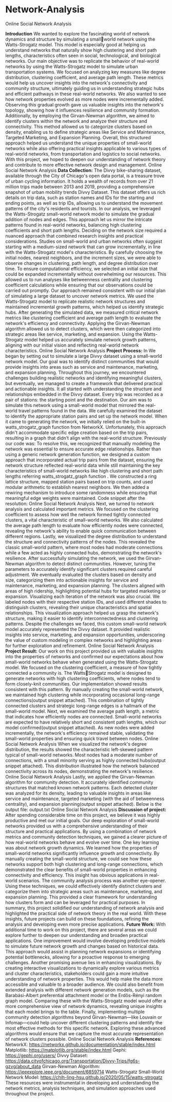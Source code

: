 # Network-Analysis
Online Social Network Analysis

**Introduction**
We wanted to explore the fascinating world of network dynamics and structure by simulating a smallworld network using the Watts-Strogatz model. This model is especially good at helping us understand 
networks that naturally show high clustering and short path lengths, characteristics often seen in social, 
technological, and biological networks.
Our main objective was to replicate the behavior of real-world networks by using the Watts-Strogatz 
model to simulate urban transportation systems. We focused on analyzing key measures like degree 
distribution, clustering coefficient, and average path length. These metrics would help us uncover insights 
into the network's connectivity and community structure, ultimately guiding us in understanding 
strategic hubs and efficient pathways in these real-world networks.
We also wanted to see how network properties evolved as more nodes were incrementally added. 
Observing this gradual growth gave us valuable insights into the network's topology, showing how it 
influences resilience and community formation.
Additionally, by employing the Girvan-Newman algorithm, we aimed to identify clusters within the 
network and analyze their structure and connectivity. This method allowed us to categorize clusters 
based on density, enabling us to define strategic areas like Service and Maintenance, Targeted Marketing, 
and Expansion Planning.
Overall, this structured approach helped us understand the unique properties of small-world networks 
while also offering practical insights applicable to various types of real-world networks, from 
transportation and logistics to social networks. With this project, we hoped to deepen our understanding 
of network theory and contribute to more effective network design and management.
Online Social Network Analysis
**Data Collection:**
The Divvy bike-sharing dataset, available through the City of Chicago's open data portal, is a treasure 
trove of urban cycling information. It holds a wealth of records from over 21 million trips made between 
2013 and 2019, providing a comprehensive snapshot of urban mobility trends Divvy Dataset. This dataset 
offers us rich details on trip data, such as station names and IDs for the starting and ending points, as 
well as trip IDs, allowing us to understand the movement patterns of the city's residents and tourists.
In our analysis, we leveraged the Watts-Strogatz small-world network model to simulate the gradual 
addition of nodes and edges. This approach let us mirror the intricate patterns found in real-world 
networks, balancing high clustering coefficients and short path lengths.
Deciding on the network size required a nuanced approach that combined research insights and practical 
considerations. Studies on small-world and urban networks often suggest starting with a medium-sized 
network that can grow incrementally, in line with the Watts-Strogatz model's characteristics. By carefully 
choosing the initial nodes, nearest neighbors, and the increment sizes, we were able to observe changes 
in clustering, path length, and degree distribution over time.
To ensure computational efficiency, we selected an initial size that could be expanded incrementally 
without overwhelming our resources. This allowed us to run analyses like betweenness centrality and 
clustering coefficient calculations while ensuring that our observations could be carried out promptly.
Our approach remained consistent with our initial plan of simulating a large dataset to uncover network 
metrics. We used the Watts-Strogatz model to replicate realistic network structures and maintained 
incremental growth patterns, which helped us identify strategic hubs.
After generating the simulated data, we measured critical network metrics like clustering coefficient and 
average path length to evaluate the network's efficiency and connectivity. Applying the Girvan-Newman 
algorithm allowed us to detect clusters, which were then categorized into strategic areas like service, 
marketing, and expansion. Using the Watts-Strogatz model helped us accurately simulate network 
growth patterns, aligning with our initial vision and reflecting real-world network characteristics.
Online Social Network Analysis
**Project Process:**
In We began by setting out to simulate a large Divvy dataset using a small-world network model. Our goal 
was to identify distinct communities that would provide insights into areas such as service and 
maintenance, marketing, and expansion planning. Throughout this journey, we encountered challenges 
building realistic networks and identifying meaningful clusters, but eventually, we managed to create a 
framework that delivered practical and actionable insights.
It all started with understanding the structure and relationships embedded in the Divvy dataset. Every 
trip was recorded as a pair of stations: the starting point and the destination. Our aim was to simulate 
this network using a small-world model that mirrored the real-world travel patterns found in the data. 
We carefully examined the dataset to identify the appropriate station pairs and set up the network 
model.
When it came to generating the network, we initially relied on the built-in watts_strogatz_graph function 
from NetworkX. Unfortunately, this approach didn't accommodate specific edge creation based on the 
trip pairs, resulting in a graph that didn’t align with the real-world structure. Previously our code was:
To resolve this, we recognized that manually modeling the network was essential to ensure accurate edge 
relationships. Rather than using a generic network generation function, we designed a custom approach 
that incorporated actual trip pairs from the dataset, ensuring the network structure reflected real-world 
data while still maintaining the key characteristics of small-world networks like high clustering and short 
path lengths referring watts_strogatz_graph function . We constructed a ring lattice structure, mapped 
station pairs based on trip counts, and used modular arithmetic to establish nearest neighbors. We then 
added a rewiring mechanism to introduce some randomness while ensuring that meaningful edge 
weights were maintained. Code snippet after the resolution:
Online Social Network Analysis
Next, we turned to network analysis and calculated important metrics. We focused on the clustering 
coefficient to assess how well the network formed tightly connected clusters, a vital characteristic of 
small-world networks. We also calculated the average path length to evaluate how efficiently nodes were 
connected, revealing the network's ability to enable quick communication between different regions. 
Lastly, we visualized the degree distribution to understand the structure and connectivity patterns of the 
nodes. This revealed the classic small-world pattern, where most nodes had moderate connections while 
a few acted as highly connected hubs, demonstrating the network's resilience.
After successfully simulating the network, we used the Girvan-Newman algorithm to detect distinct 
communities. However, tuning the parameters to accurately identify significant clusters required careful 
adjustment. We eventually evaluated the clusters based on density and size, categorizing them into 
actionable insights for service and maintenance, marketing, and expansion planning. The clusters aligned 
with areas of high ridership, highlighting potential hubs for targeted marketing or expansion.
Visualizing each iteration of the network was also crucial. We labeled nodes with their respective station 
IDs, and used different shades to distinguish clusters, revealing their unique characteristics and spatial 
relationships. This visualization approach helped us grasp the network's structure, making it easier to 
identify interconnectedness and clustering patterns.
Despite the challenges we faced, this custom small-world network model accurately represented the 
Divvy dataset. It provided realistic insights into service, marketing, and expansion opportunities, 
underscoring the value of custom modeling in complex networks and highlighting areas for further 
exploration and refinement.
Online Social Network Analysis
**Project Result:**
Our work on this project provided us with valuable insights into the properties of networks and confirmed 
our expectations about how small-world networks behave when generated using the Watts-Strogatz 
model.
We focused on the clustering coefficient, a measure of how tightly connected a community is. The WattsStrogatz model is designed to generate networks with high clustering coefficients, where nodes tend to 
form closely-knit communities. Our implementation showed results consistent with this pattern. By 
manually creating the small-world network, we maintained high clustering while incorporating 
occasional long-range connections(output snippet attached). This combination of tightly connected 
clusters and strategic long-range edges is a hallmark of the small-world model.
Next, we examined the average path length, a metric that indicates how efficiently nodes are connected. 
Small-world networks are expected to have relatively short and consistent path lengths, which our model 
confirmed(output snippet attached). As new nodes were added incrementally, the network's efficiency 
remained stable, validating the small-world properties and ensuring quick travel between nodes.
Online Social Network Analysis
When we visualized the network's degree distribution, the results showed the characteristic left-skewed 
pattern typical of small-world networks. Most nodes had a moderate number of connections, with a 
small minority serving as highly connected hubs(output snippet attached). This distribution illustrated 
how the network balanced connectivity across its nodes, demonstrating the network's resilience.
Online Social Network Analysis
Lastly, we applied the Girvan-Newman algorithm for community detection. It accurately identified 
community structures that matched known network patterns. Each detected cluster was analyzed for its 
density, leading to valuable insights in areas like service and maintenance, targeted marketing (with the 
aid of betweenness centrality), and expansion planning(output snippet attached).
Below is the output file:
output.txt
Online Social Network Analysis
**Discussion of project:**
After spending considerable time on this project, we believe it was highly productive and met our initial 
goals. Our deep exploration of small-world networks provided us with a comprehensive understanding 
of their structure and practical applications. By using a combination of network metrics and community 
detection techniques, we gained a clearer picture of how real-world networks behave and evolve over 
time.
One key learning was about network growth dynamics. We learned how the properties of small-world 
networks significantly influence growth and connectivity. By manually creating the small-world structure, 
we could see how these networks support both high clustering and long-range connections, which 
demonstrated the clear benefits of small-world properties in enhancing connectivity and efficiency. This 
insight has obvious applications in real-world scenarios.
The community analysis process was another eye-opener. Using these techniques, we could effectively 
identify distinct clusters and categorize them into strategic areas such as maintenance, marketing, and 
expansion planning. This provided a clear framework for understanding how clusters form and can be 
leveraged for practical purposes.
In summary, this project solidified our understanding of network analysis and highlighted the practical 
side of network theory in the real world. With these insights, future projects can build on these 
foundations, refining the analysis and developing even more precise applications.
**Future Work:**
With additional time to work on this project, there are several areas we could explore further to deepen 
our understanding and broaden practical applications. One improvement would involve developing 
predictive models to simulate future network growth and changes based on historical data. This 
approach would assist in planning network expansions or identifying potential bottlenecks, allowing for 
a proactive response to emerging challenges.
Another promising avenue lies in enhancing visualizations. By creating interactive visualizations to 
dynamically explore various metrics and cluster characteristics, stakeholders could gain a more intuitive 
understanding of network properties. This would help make the data more accessible and valuable to a 
broader audience. We could also benefit from extended analysis with different network generation 
models, such as the Barabási-Albert preferential attachment model or the Erdős-Rényi random graph 
model. Comparing these with the Watts-Strogatz model would offer a more comprehensive view of 
network dynamics, revealing unique insights that each model brings to the table.
Finally, implementing multiple community detection algorithms beyond Girvan-Newman—like Louvain 
or Infomap—could help uncover different clustering patterns and identify the most effective methods for 
this specific network. Exploring these advanced algorithms would ensure that we capture the most 
accurate representation of network clusters possible.
Online Social Network Analysis
**References:**
NetworkX: https://networkx.github.io/documentation/stable/index.html
Matplotlib: https://matplotlib.org/stable/index.html
Gephi: https://gephi.org/users/
Divvy Dataset: https://data.cityofchicago.org/Transportation/Divvy-Trips/fg6s-gzvg/about_data
Girvan-Newman Algorithm: https://ieeexplore.ieee.org/document/6859714
Watts-Strogatz Small-World Network Model: https://chih-ling-hsu.github.io/2020/05/15/watts-strogatz
These resources were instrumental in developing and understanding the network metrics, analysis techniques, 
and simulation approaches used throughout the project.
